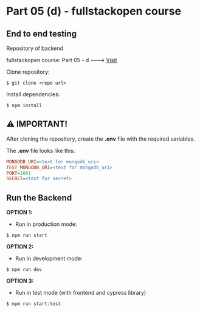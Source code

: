 # Part 05 (d) - fullstackopen course

## End to end testing

Repository of backend

fullstackopen course: Part 05 - d ---> [Visit](https://fullstackopen.com/en/part5/end_to_end_testing)

Clone repository:

```console
$ git clone <repo url>
```

Install dependencies:

```console
$ npm install
```
## :warning: IMPORTANT!

After cloning the repository, create the **.env** file with the required variables.

The **.env** file looks like this:

```ini
MONGODB_URI=<text for mongodb_uri>
TEST_MONGODB_URI=<text for mongodb_uri>
PORT=3001
SECRET=<text for secret>
```

## Run the Backend

**OPTION 1:**
  - Run in production mode:
```console
$ npm run start
```
**OPTION 2:**
  - Run in development mode:
```console
$ npm run dev
```

**OPTION 3:**
  - Run in test mode (with frontend and cypress library)
```console
$ npm run start:test
```